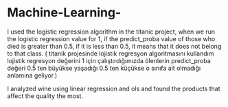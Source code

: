 # Machine-Learning-
I used the logistic regression algorithm in the titanic project, when we run the logistic regression value for 1, if the predict_proba value of those who died is greater than 0.5, if it is less than 0.5, it means that it does not belong to that class. ( titanik projesinde lojistik regresyon algoritmasını kullandım lojistik regresyon değerini 1 için çalıştırdığımızda ölenlerin predict_proba değeri 0.5 ten büyükse yaşadığı 0.5 ten küçükse o sınıfa ait olmadığı anlamına geliyor.)

I analyzed wine using linear regression and ols and found the products that affect the quality the most.

